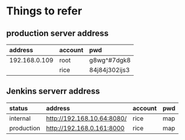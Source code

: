 # Things to refer

## production server address

address|account|pwd
:---|:---|:---
192.168.0.109|root|g8wg^#7dgk8
| |rice|84j84j302ijs3

## Jenkins serverr address

status|address|account|pwd
:-|:-|:-|:-
internal|<http://192.168.10.64:8080/>|rice|map
production|<http://192.168.0.161:8000> | rice | map
